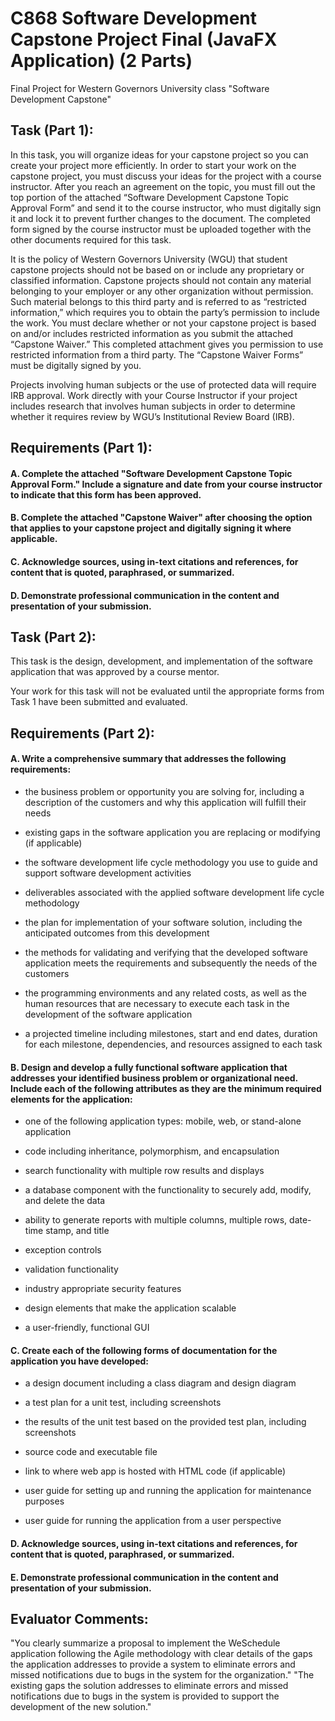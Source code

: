 # C868 Software Development Capstone Project Final (JavaFX Application) (2 Parts)

Final Project for Western Governors University class "Software Development Capstone"

## Task (Part 1):

In this task, you will organize ideas for your capstone project so you can create your project more efficiently. In order to start your work on the capstone project, you must discuss your ideas for the project with a course instructor. After you reach an agreement on the topic, you must fill out the top portion of the attached “Software Development Capstone Topic Approval Form” and send it to the course instructor, who must digitally sign it and lock it to prevent further changes to the document. The completed form signed by the course instructor must be uploaded together with the other documents required for this task.

It is the policy of Western Governors University (WGU) that student capstone projects should not be based on or include any proprietary or classified information. Capstone projects should not contain any material belonging to your employer or any other organization without permission. Such material belongs to this third party and is referred to as “restricted information,” which requires you to obtain the party’s permission to include the work. You must declare whether or not your capstone project is based on and/or includes restricted information as you submit the attached “Capstone Waiver.” This completed attachment gives you permission to use restricted information from a third party. The “Capstone Waiver Forms” must be digitally signed by you.

Projects involving human subjects or the use of protected data will require IRB approval. Work directly with your Course Instructor if your project includes research that involves human subjects in order to determine whether it requires review by WGU’s Institutional Review Board (IRB).

## Requirements (Part 1):

#### A.   Complete the attached "Software Development Capstone Topic Approval Form." Include a signature and date from your course instructor to indicate that this form has been approved.

#### B.   Complete the attached "Capstone Waiver" after choosing the option that applies to your capstone project and digitally signing it where applicable.

#### C.   Acknowledge sources, using in-text citations and references, for content that is quoted, paraphrased, or summarized.

#### D.   Demonstrate professional communication in the content and presentation of your submission.

## Task (Part 2):

This task is the design, development, and implementation of the software application that was approved by a course mentor.

Your work for this task will not be evaluated until the appropriate forms from Task 1 have been submitted and evaluated.

## Requirements (Part 2):

#### A.   Write a comprehensive summary that addresses the following requirements:

-   the business problem or opportunity you are solving for, including a description of the customers and why this application will fulfill their needs

-   existing gaps in the software application you are replacing or modifying (if applicable)

-   the software development life cycle methodology you use to guide and support software development activities

-   deliverables associated with the applied software development life cycle methodology

-   the plan for implementation of your software solution, including the anticipated outcomes from this development

-   the methods for validating and verifying that the developed software application meets the requirements and subsequently the needs of the customers

-   the programming environments and any related costs, as well as the human resources that are necessary to execute each task in the development of the software application

-   a projected timeline including milestones, start and end dates, duration for each milestone, dependencies, and resources assigned to each task

#### B.   Design and develop a fully functional software application that addresses your identified business problem or organizational need. Include each of the following attributes as they are the minimum required elements for the application:

-   one of the following application types: mobile, web, or stand-alone application

-   code including inheritance, polymorphism, and encapsulation

-   search functionality with multiple row results and displays

-   a database component with the functionality to securely add, modify, and delete the data

-   ability to generate reports with multiple columns, multiple rows, date-time stamp, and title

-   exception controls

-   validation functionality

-   industry appropriate security features

-   design elements that make the application scalable

-   a user-friendly, functional GUI

#### C.   Create each of the following forms of documentation for the application you have developed:

-   a design document including a class diagram and design diagram

-   a test plan for a unit test, including screenshots

-   the results of the unit test based on the provided test plan, including screenshots

-   source code and executable file

-   link to where web app is hosted with HTML code (if applicable)

-   user guide for setting up and running the application for maintenance purposes

-   user guide for running the application from a user perspective

#### D.   Acknowledge sources, using in-text citations and references, for content that is quoted, paraphrased, or summarized.

#### E.   Demonstrate professional communication in the content and presentation of your submission.

## Evaluator Comments:

"You clearly summarize a proposal to implement the WeSchedule application following the Agile methodology with clear details of the gaps the application addresses to provide a system to eliminate errors and missed notifications due to bugs in the system for the organization." "The existing gaps the solution addresses to eliminate errors and missed notifications due to bugs in the system is provided to support the development of the new solution."
